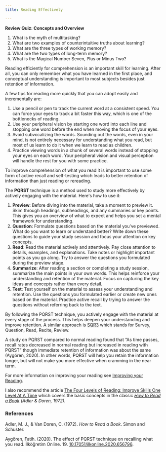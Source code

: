 ```yaml
---
title: Reading Effectively

---
```


**Review Quiz: Concepts and Overview**

1. What is the myth of multitasking?
2. What are two examples of counterintuitive truths about learning?
3. What are the three types of working memory?
4. What are the two types of long-term memory?
5. What is the Magical Number Seven, Plus or Minus Two?

Reading efficiently for comprehension is an important skill for learning. After all, you can only remember what you have learned in the first place, and conceptual understanding is important to most subjects besides just retention of information.

A few tips for reading more quickly that you can adopt easily and incrementally are:

1. Use a pencil or pen to track the current word at a consistent speed. You can force your eyes to track a bit faster this way, which is one of the bottlenecks of reading.
2. Use your peripheral vision by starting one word into each line and stopping one word before the end when moving the focus of your eyes.
3. Avoid subvocalizing the words. Sounding out the words, even in your mind, is not entirely necessary for understanding what you read, but most of us learn to do it when we learn to read as children.
4. Practice viewing words in a chunk of several words instead of stopping your eyes on each word. Your peripheral vision and visual perception will handle the rest for you with some practice.

To improve comprehension of what you read it is important to use some form of active recall and self-testing which leads to better retention of information than just reading or rereading.

The **PQRST** technique is a method used to study more effectively by actively engaging with the material. Here's how to use it:



1. **Preview**: Before diving into the material, take a moment to preview it. Skim through headings, subheadings, and any summaries or key points. This gives you an overview of what to expect and helps you set a mental framework for understanding.
2. **Question**: Formulate questions based on the material you've previewed. What do you want to learn or understand better? Write down these questions to guide your study session and focus your attention on key concepts.
3. **Read**: Read the material actively and attentively. Pay close attention to details, examples, and explanations. Take notes or highlight important points as you go along. Try to answer the questions you formulated during the preview stage.
4. **Summarize**: After reading a section or completing a study session, summarize the main points in your own words. This helps reinforce your understanding and retention of the material. Focus on capturing the key ideas and concepts rather than every detail.
5. **Test**: Test yourself on the material to assess your understanding and retention. Use the questions you formulated earlier or create new ones based on the material. Practice active recall by trying to answer the questions without referring back to the text.

By following the PQRST technique, you actively engage with the material at every stage of the process. This helps deepen your understanding and improve retention.  A similar approach is [SQR3](https://en.wikipedia.org/wiki/SQ3R) which stands for Survey, Question, Read, Recite, Review.

A study on PQRST compared to normal reading found that “As time passes, recall rates decreased in normal reading but increased in reading with PQRST” though immediate retention of information was about the same (Aygören, 2020). In other words, PQRST will help you retain the information longer, but will not make you more effective when cramming in the near term.

For more information on improving your reading see [Improving your Reading](https://www.learnedmemory.com/articles/improving-your-reading).

I also recommend the article [The Four Levels of Reading: Improve Skills One Level At A Time](https://fs.blog/levels-of-reading/?utm_source=www.learnedmemory.com&utm_medium=referral&utm_campaign=improving-your-reading) which covers the basic concepts in the classic _[How to Read a Book](https://www.amazon.com/How-Read-Book-Classic-Intelligent/dp/0671212095) (Adler & Doren, 1972)._

### References

Adler, M. J., & Van Doren, C. (1972). _How to Read a Book_. Simon and Schuster.


Aygören, Fatih. (2020). The effect of PQRST technique on recalling what you read. İlköğretim Online. 19. [10.17051/ilkonline.2020.656796](http://dx.doi.org/10.17051/ilkonline.2020.656796).


